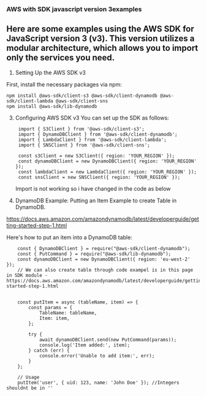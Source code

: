 ### AWS with SDK javascript version 3examples
## Here are some examples using the AWS SDK for JavaScript version 3 (v3). This version utilizes a modular architecture, which allows you to import only the services you need.

1. Setting Up the AWS SDK v3

First, install the necessary packages via npm:

    npm install @aws-sdk/client-s3 @aws-sdk/client-dynamodb @aws-sdk/client-lambda @aws-sdk/client-sns
    npm install @aws-sdk/lib-dynamodb

3. Configuring AWS SDK v3
    You can set up the SDK as follows:
   
        import { S3Client } from '@aws-sdk/client-s3';
        import { DynamoDBClient } from '@aws-sdk/client-dynamodb';
        import { LambdaClient } from '@aws-sdk/client-lambda';
        import { SNSClient } from '@aws-sdk/client-sns';
        
        const s3Client = new S3Client({ region: 'YOUR_REGION' });
        const dynamoDBClient = new DynamoDBClient({ region: 'YOUR_REGION' });
        const lambdaClient = new LambdaClient({ region: 'YOUR_REGION' });
        const snsClient = new SNSClient({ region: 'YOUR_REGION' });

   Import is not working so i have changed in the code as below

   
5. DynamoDB Example: Putting an Item
Example to create Table in DynamoDB.

https://docs.aws.amazon.com/amazondynamodb/latest/developerguide/getting-started-step-1.html

Here's how to put an item into a DynamoDB table: 

        const { DynamoDBClient } = require("@aws-sdk/client-dynamodb");
        const { PutCommand } = require("@aws-sdk/lib-dynamodb");
        const dynamoDBClient = new DynamoDBClient({ region: 'eu-west-2' });
        // We can also create table through code exampel is in this page in SDK module - https://docs.aws.amazon.com/amazondynamodb/latest/developerguide/getting-started-step-1.html
        
        
        const putItem = async (tableName, item) => {
            const params = {
                TableName: tableName,
                Item: item,
            };
        
            try {
                await dynamoDBClient.send(new PutCommand(params));
                console.log('Item added:', item);
            } catch (err) {
                console.error('Unable to add item:', err);
            }
        };
        
        // Usage
        putItem('user', { uid: 123, name: 'John Doe' }); //Integers shouldnt be in ''
            
        
